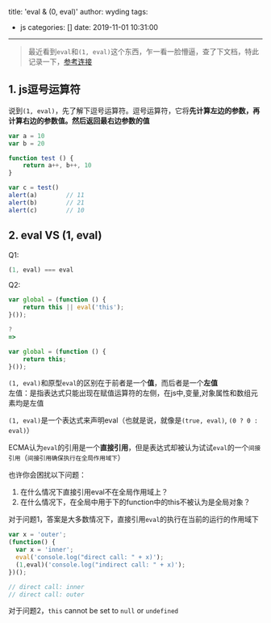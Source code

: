 title: 'eval & (0, eval)'
author: wyding
tags:
  - js
categories: []
date: 2019-11-01 10:31:00
---
> 最近看到`eval`和`(1, eval)`这个东西，乍一看一脸懵逼，查了下文档，特此记录一下，[参考连接](https://stackoverflow.com/questions/9107240/1-evalthis-vs-evalthis-in-javascript/9107367#9107367)

<!-- more -->
## 1. js逗号运算符
说到`(1, eval)`，先了解下逗号运算符。逗号运算符，它将**先计算左边的参数，再计算右边的参数值。然后返回最右边参数的值**
```js
var a = 10
var b = 20

function test () {
	return a++, b++, 10
}

var c = test()
alert(a)		// 11
alert(b)		// 21
alert(c)		// 10
```

## 2. eval VS (1, eval)
Q1: 
```js
(1, eval) === eval
```		
Q2: 
```js
var global = (function () {
    return this || eval('this');
}());

?
=>

var global = (function () {
    return this;
}());
```


`(1, eval)`和原型`eval`的区别在于前者是一个**值**，而后者是一个**左值**		
左值：是指表达式只能出现在赋值运算符的左侧，在js中,变量,对象属性和数组元素均是左值		

`(1, eval)`是一个表达式来声明eval（也就是说，就像是`(true, eval)`, `(0 ? 0 : eval)`）		

ECMA认为`eval`的引用是一个**直接引用**，但是表达式却被认为试试`eval`的一个`间接引用`（`间接引用确保执行在全局作用域下`）		


也许你会困扰以下问题：
1. 在什么情况下直接引用eval不在全局作用域上？
2. 在什么情况下，在全局中用于下的function中的this不被认为是全局对象？

对于问题1，答案是大多数情况下，直接引用`eval`的执行在当前的运行的作用域下
```js
var x = 'outer';
(function() {
  var x = 'inner';
  eval('console.log("direct call: " + x)'); 
  (1,eval)('console.log("indirect call: " + x)'); 
})();

// direct call: inner
// direct call: outer
```

对于问题2，`this` cannot be set to `null` or `undefined`